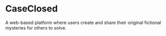 # CaseClosed
A web-based platform where users create and share their original fictional mysteries for others to solve.
